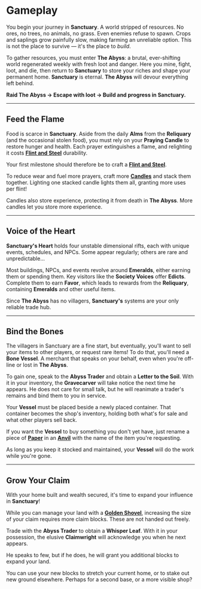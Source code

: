 # Gameplay

You begin your journey in **Sanctuary**.
A world stripped of resources. No ores, no trees, no animals, no grass.
Even enemies refuse to spawn.
Crops and saplings grow painfully slow, making farming an unreliable option.
This is not the place to survive — it's the place to *build*.

To gather resources, you must enter **The Abyss**: a brutal, ever-shifting world regenerated weekly with fresh loot and danger.
Here you mine, fight, loot, and die, then return to **Sanctuary** to store your riches and shape your permanent home.
**Sanctuary** is eternal. **The Abyss** will devour everything left behind.

**Raid The Abyss → Escape with loot → Build and progress in Sanctuary.**

---

## Feed the Flame

Food is scarce in **Sanctuary**.
Aside from the daily **Alms** from the **Reliquary** (and the occasional stolen food), you must rely on your **Praying Candle** to restore hunger and health.
Each prayer extinguishes a flame, and relighting it costs [**Flint and Steel**](https://minecraft.wiki/w/Flint_and_Steel) durability.

Your first milestone should therefore be to craft a [**Flint and Steel**](https://minecraft.wiki/w/Flint_and_Steel).

To reduce wear and fuel more prayers, craft more [**Candles**](https://minecraft.wiki/w/Candle) and stack them together.
Lighting one stacked candle lights them all, granting more uses per flint!

Candles also store experience, protecting it from death in **The Abyss**.
More candles let you store more experience.

---

## Voice of the Heart

**Sanctuary's Heart** holds four unstable dimensional rifts, each with unique events, schedules, and NPCs. Some appear regularly; others are rare and unpredictable...

Most buildings, NPCs, and events revolve around **Emeralds**, either earning them or spending them.
Key visitors like the **Society Voices** offer **Edicts**. Complete them to earn **Favor**, which leads to rewards from the **Reliquary**, containing **Emeralds** and other useful items.

Since **The Abyss** has no villagers, **Sanctuary's** systems are your only reliable trade hub.

---

## Bind the Bones

The villagers in Sanctuary are a fine start, but eventually, you'll want to sell your items to other players, or request rare items! To do that, you'll need a **Bone Vessel**.
A merchant that speaks on your behalf, even when you're off-line or lost in **The Abyss**.

To gain one, speak to the **Abyss Trader** and obtain a **Letter to the Soil**.
With it in your inventory, the **Gravecarver** will take notice the next time he appears.
He does not care for small talk, but he will reanimate a trader's remains and bind them to you in service.

Your **Vessel** must be placed beside a newly placed container. That container becomes the shop's inventory, holding both what's for sale and what other players sell back.

If you want the **Vessel** to buy something you don't yet have, just rename a piece of [**Paper**](https://minecraft.wiki/w/Paper) in an [**Anvil**](https://minecraft.wiki/w/Anvil) with the name of the item you're requesting.

As long as you keep it stocked and maintained, your **Vessel** will do the work while you're gone.

---

## Grow Your Claim

With your home built and wealth secured, it's time to expand your influence in **Sanctuary**!

While you can manage your land with a [**Golden Shovel**](https://minecraft.wiki/w/Golden_Shovel), increasing the size of your claim requires more claim blocks.
These are not handed out freely.

Trade with the **Abyss Trader** to obtain a **Whisper Leaf**.
With it in your possession, the elusive **Claimwright** will acknowledge you when he next appears.

He speaks to few, but if he does, he will grant you additional blocks to expand your land.

You can use your new blocks to stretch your current home, or to stake out new ground elsewhere.
Perhaps for a second base, or a more visible shop?
